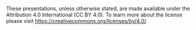 These presentations, unless otherwise stated, are made available under the Attribution 4.0 International (CC BY 4.0). To learn more about the license please visit https://creativecommons.org/licenses/by/4.0/.
